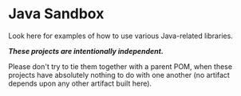 # Java Sandbox

Look here for examples of how to use various Java-related libraries.

**_These projects are intentionally independent._**

Please don't try to tie them together with a parent POM, when these projects have absolutely nothing
to do with one another (no artifact depends upon any other artifact built here).
